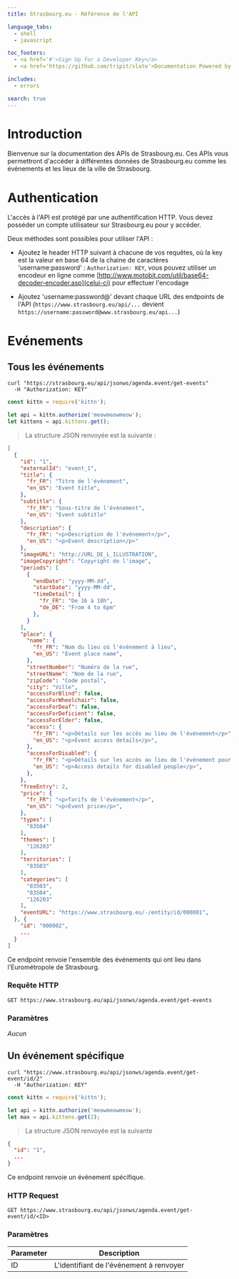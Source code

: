 ```yaml
---
title: Strasbourg.eu - Référence de l'API

language_tabs:
  - shell
  - javascript

toc_footers:
  - <a href='#'>Sign Up for a Developer Key</a>
  - <a href='https://github.com/tripit/slate'>Documentation Powered by Slate</a>

includes:
  - errors

search: true
---
```


# Introduction

Bienvenue sur la documentation des APIs de Strasbourg.eu. Ces APIs vous permettront d'accéder à différentes données de Strasbourg.eu comme les événements et les lieux de la ville de Strasbourg.

# Authentication

L'accès à l'API est protégé par une authentification HTTP. Vous devez posséder un compte utilisateur sur Strasbourg.eu pour y accéder.

Deux méthodes sont possibles pour utiliser l'API :

* Ajoutez le header HTTP suivant à chacune de vos requêtes, où la key est la valeur en base 64 de la chaine de caractères 'username:password' : `Authorization: KEY`, vous pouvez utiliser un encodeur en ligne comme [http://www.motobit.com/util/base64-decoder-encoder.asp](celui-ci) pour effectuer l'encodage

* Ajoutez 'username:password@' devant chaque URL des endpoints de l'API (`https://www.strasbourg.eu/api/...` devient `https://username:password@www.strasbourg.eu/api...`)
  

# Evénements

## Tous les événements


```shell
curl "https://strasbourg.eu/api/jsonws/agenda.event/get-events"
  -H "Authorization: KEY"
```

```javascript
const kittn = require('kittn');

let api = kittn.authorize('meowmeowmeow');
let kittens = api.kittens.get();
```

> La structure JSON renvoyée est la suivante :

```json
[
  {
    "id": "1",
    "externalId": "event_1",
    "title": {
      "fr_FR": "Titre de l'événement",
      "en_US": "Event title",
    },
    "subtitle": {
      "fr_FR": "Sous-titre de l'événement",
      "en_US": "Event subtitle"
    },
    "description": {
      "fr_FR": "<p>Description de l'événement</p>",
      "en_US": "<p>Event description</p>"
    },
    "imageURL": "http://URL_DE_L_ILLUSTRATION",
    "imageCopyright": "Copyright de l'image",
    "periods": [
      {
        "endDate": "yyyy-MM-dd",
        "startDate": "yyyy-MM-dd",
        "timeDetail": {
          "fr_FR": "De 16 à 18h",
          "de_DE": "From 4 to 6pm"
        },
      }
    ],
    "place": {
      "name": {
        "fr_FR": "Nom du lieu où l'événement à lieu",
        "en_US": "Event place name",
      },
      "streetNumber": "Numéro de la rue",
      "streetName": "Nom de la rue",
      "zipCode": "Code postal",
      "city": "Ville",
      "accessForBlind": false,
      "accessForWheelchair": false,
      "accessForDeaf": false,
      "accessForDeficient": false,
      "accessForElder": false,
      "access": {
        "fr_FR": "<p>Détails sur les accès au lieu de l'événement</p>",
        "en_US": "<p>Event access details</p>",
      },
      "accessForDisabled": {
        "fr_FR": "<p>Détails sur les accès au lieu de l'événement pour les personnes handicapées</p>",
        "en_US": "<p>Access details for disabled people</p>",
      },
    },
    "freeEntry": 2,
    "price": {
      "fr_FR": "<p>Tarifs de l'événement</p>",
      "en_US": "<p>Event price</p>",
    },
    "types": [
      "83504"
    ],
    "themes": [
      "126203"
    ],
    "territories": [
      "83503"
    ],
    "categories": [
      "83503",
      "83504",
      "126203"
    ],
    "eventURL": "https://www.strasbourg.eu/-/entity/id/000001",
  }, {
    "id": "000002",
    ...
  }
]
```

Ce endpoint renvoie l'ensemble des événements qui ont lieu dans l'Eurométropole de Strasbourg.

### Requête HTTP

`GET https://www.strasbourg.eu/api/jsonws/agenda.event/get-events`

### Paramètres

*Aucun*

## Un événement spécifique

```shell
curl "https://www.strasbourg.eu/api/jsonws/agenda.event/get-event/id/2"
  -H "Authorization: KEY"
```

```javascript
const kittn = require('kittn');

let api = kittn.authorize('meowmeowmeow');
let max = api.kittens.get(2);
```

> La structure JSON renvoyée est la suivante

```json
{
  "id": "1",
  ...
}
```

Ce endpoint renvoie un événement spécifique.

### HTTP Request

`GET https://www.strasbourg.eu/api/jsonws/agenda.event/get-event/id/<ID>`

### Paramètres

Parameter | Description
--------- | -----------
ID | L'identifiant de l'événement à renvoyer
